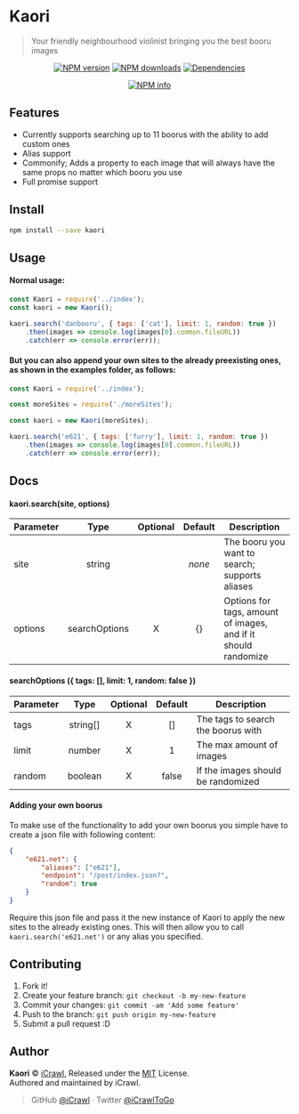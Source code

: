 # Kaori
> Your friendly neighbourhood violinist bringing you the best booru images

<div align="center">
	<p>
		<a href="https://www.npmjs.com/package/kaori"><img src="https://img.shields.io/npm/v/kaori.svg?maxAge=3600" alt="NPM version" /></a>
		<a href="https://www.npmjs.com/package/kaori"><img src="https://img.shields.io/npm/dt/kaori.svg?maxAge=3600" alt="NPM downloads" /></a>
		<a href="https://david-dm.org/iCrawl/kaori"><img src="https://david-dm.org/iCrawl/kaori/status.svg?maxAge=3600" alt="Dependencies" /></a>
	</p>
	<p>
		<a href="https://nodei.co/npm/kaori/"><img src="https://nodei.co/npm/kaori.png?downloads=true&stars=true" alt="NPM info" /></a>
	</p>
</div>

## Features

- Currently supports searching up to 11 boorus with the ability to add custom ones
- Alias support
- Commonify; Adds a property to each image that will always have the same props no matter which booru you use
- Full promise support

## Install

```bash
npm install --save kaori
```

## Usage

#### Normal usage:

```js
const Kaori = require('../index');
const kaori = new Kaori();

kaori.search('danbooru', { tags: ['cat'], limit: 1, random: true })
	.then(images => console.log(images[0].common.fileURL))
	.catch(err => console.error(err));
```

#### But you can also append your own sites to the already preexisting ones, as shown in the examples folder, as follows:

```js
const Kaori = require('../index');

const moreSites = require('./moreSites');

const kaori = new Kaori(moreSites);

kaori.search('e621', { tags: ['furry'], limit: 1, random: true })
	.then(images => console.log(images[0].common.fileURL))
	.catch(err => console.error(err));
```

## Docs

#### kaori.search(site, options)
| Parameter | Type          | Optional | Default | Description |
|-----------|:-------------:|:--------:|:-------:|-------------|
| site      | string        |          | *none*  | The booru you want to search; supports aliases
| options   | searchOptions |    X     | {}      | Options for tags, amount of images, and if it should randomize

#### searchOptions ({ tags: [], limit: 1, random: false })
| Parameter | Type          | Optional | Default | Description |
|-----------|:-------------:|:--------:|:-------:|-------------|
| tags      | string[]      |    X     | []      | The tags to search the boorus with
| limit     | number        |    X     | 1       | The max amount of images
| random    | boolean       |    X     | false   | If the images should be randomized

#### Adding your own boorus

To make use of the functionality to add your own boorus you simple have to create a json file with following content:

```json
{
	"e621.net": {
		"aliases": ["e621"],
		"endpoint": "/post/index.json?",
		"random": true
	}
}
```

Require this json file and pass it the new instance of Kaori to apply the new sites to the already existing ones.
This will then allow you to call `kaori.search('e621.net')` or any alias you specified.

## Contributing

1. Fork it!
2. Create your feature branch: `git checkout -b my-new-feature`
3. Commit your changes: `git commit -am 'Add some feature'`
4. Push to the branch: `git push origin my-new-feature`
5. Submit a pull request :D

## Author

**Kaori** © [iCrawl](https://github.com/iCrawl), Released under the [MIT](https://github.com/iCrawl/kaori/blob/master/LICENSE) License.<br>
Authored and maintained by iCrawl.

> GitHub [@iCrawl](https://github.com/iCrawl) · Twitter [@iCrawlToGo](https://twitter.com/iCrawlToGo)